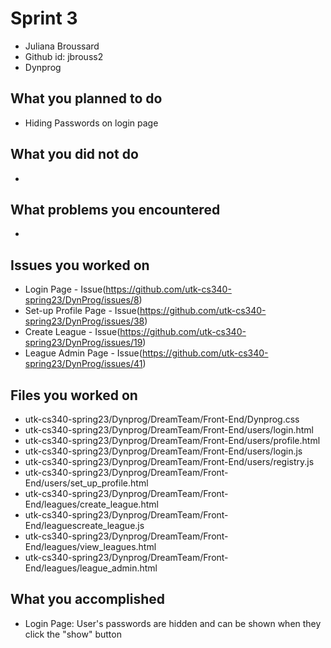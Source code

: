 # Sprint 3
* Juliana Broussard
* Github id: jbrouss2
* Dynprog

## What you planned to do
* Hiding Passwords on login page

## What you did not do
* 

## What problems you encountered
* 

## Issues you worked on
* Login Page - Issue(https://github.com/utk-cs340-spring23/DynProg/issues/8)
* Set-up Profile Page - Issue(https://github.com/utk-cs340-spring23/DynProg/issues/38)
* Create League - Issue(https://github.com/utk-cs340-spring23/DynProg/issues/19)
* League Admin Page - Issue(https://github.com/utk-cs340-spring23/DynProg/issues/41)

## Files you worked on
* utk-cs340-spring23/Dynprog/DreamTeam/Front-End/Dynprog.css
* utk-cs340-spring23/Dynprog/DreamTeam/Front-End/users/login.html
* utk-cs340-spring23/Dynprog/DreamTeam/Front-End/users/profile.html
* utk-cs340-spring23/Dynprog/DreamTeam/Front-End/users/login.js
* utk-cs340-spring23/Dynprog/DreamTeam/Front-End/users/registry.js
* utk-cs340-spring23/Dynprog/DreamTeam/Front-End/users/set_up_profile.html
* utk-cs340-spring23/Dynprog/DreamTeam/Front-End/leagues/create_league.html
* utk-cs340-spring23/Dynprog/DreamTeam/Front-End/leaguescreate_league.js
* utk-cs340-spring23/Dynprog/DreamTeam/Front-End/leagues/view_leagues.html
* utk-cs340-spring23/Dynprog/DreamTeam/Front-End/leagues/league_admin.html

## What you accomplished
* Login Page: User's passwords are hidden and can be shown when they click the "show" button
